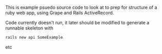 This is example psuedo source code to look at to prep for structure of a ruby web app, using Grape and Rails ActiveRecord.

Code currently doesn't run, it later should be modified to generate a runnable skeleton with
```bash
rails new api SomeExample
```
etc
